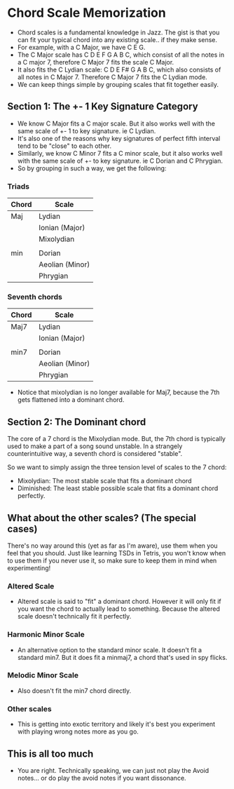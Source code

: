 # Chord Scale Memorization
- Chord scales is a fundamental knowledge in Jazz. The gist is that you can fit your typical chord into any existing scale.. if they make sense.
- For example, with a C Major, we have C E G.
- The C Major scale has C D E F G A B C, which consist of all the notes in a C major 7, therefore C Major 7 fits the scale C Major.
- It also fits the C Lydian scale: C D E F# G A B C, which also consists of all notes in C Major 7. Therefore C Major 7 fits the C Lydian mode.
- We can keep things simple by grouping scales that fit together easily. 

## Section 1: The +- 1 Key Signature Category
- We know C Major fits a C major scale. But it also works well with the same scale of +- 1 to key signature. ie C Lydian.
- It's also one of the reasons why key signatures of perfect fifth interval tend to be "close" to each other.
- Similarly, we know C Minor 7 fits a C minor scale, but it also works well with the same scale of +- to key signature. ie C Dorian and C Phrygian.
- So by grouping in such a way, we get the following:

### Triads
| Chord | Scale          |
| ----- | -------------- |
| Maj   | Lydian         |
|       | Ionian (Major) |
|       | Mixolydian     |
|       |                |
| min   | Dorian         |
|       | Aeolian (Minor)|
|       | Phrygian       |

### Seventh chords
| Chord | Scale          |
| ----- | -------------- |
| Maj7  | Lydian         |
|       | Ionian (Major) |
|       |                |
| min7  | Dorian         |
|       | Aeolian (Minor)|
|       | Phrygian       |

- Notice that mixolydian is no longer available for Maj7, because the 7th gets flattened into a dominant chord.

## Section 2: The Dominant chord
The core of a 7 chord is the Mixolydian mode.
But, the 7th chord is typically used to make a part of a song sound unstable. In a strangely counterintuitive way, a seventh chord is considered "stable".

So we want to simply assign the three tension level of scales to the 7 chord:
- Mixolydian: The most stable scale that fits a dominant chord
- Diminished: The least stable possible scale that fits a dominant chord perfectly. 

## What about the other scales? (The special cases)
There's no way around this (yet as far as I'm aware), use them when you feel that you should. Just like learning TSDs in Tetris, you won't know when to use them if you never use it, so make sure to keep them in mind when experimenting!

### Altered Scale
- Altered scale is said to "fit" a dominant chord. However it will only fit if you want the chord to actually lead to something. Because the altered scale doesn't technically fit it perfectly.

### Harmonic Minor Scale
- An alternative option to the standard minor scale. It doesn't fit a standard min7. But it does fit a minmaj7, a chord that's used in spy flicks.

### Melodic Minor Scale
- Also doesn't fit the min7 chord directly. 

### Other scales
- This is getting into exotic territory and likely it's best you experiment with playing wrong notes more as you go.

## This is all too much
- You are right. Technically speaking, we can just not play the Avoid notes... or do play the avoid notes if you want dissonance. 